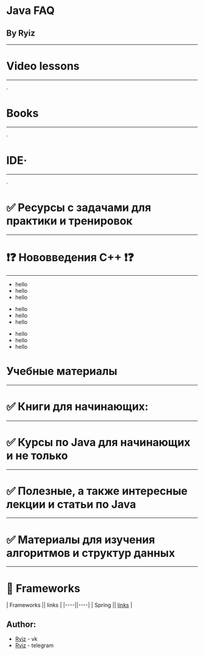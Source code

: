 # Java FAQ
## By Ryiz


____________________________________________________________________________________________________
# Video lessons 
____________________________________________________________________________________________________
· 



# Books 
____________________________________________________________________________________________________
· 



# IDE·
____________________________________________________________________________________________________
· 

# ✅ Ресурсы с задачами для практики и тренировок
____________________________________________________________________________________________________



# ❗❓ Нововведения С++ ❗❓
____________________________________________________________________________________________________
- hello
- hello
- hello

+ hello
+ hello
+ hello

* hello
* hello
* hello

# Учебные материалы
____________________________________________________________________________________________________






# ✅ Книги для начинающих:
____________________________________________________________________________________________________





# ✅ Курсы по Java для начинающих и не только
____________________________________________________________________________________________________


# ✅ Полезные, а также интересные лекции и статьи по Java
____________________________________________________________________________________________________


# ✅ Материалы для изучения алгоритмов и структур данных
____________________________________________________________________________________________________

# 🔱 Frameworks
| Frameworks || links |
|----||----|
| Spring || [links](https://spring.io/) |
## Author:
- [Ryiz](https://vk.com/id663081948) - vk
- [Ryiz](https://t.me/RyizJVAml) - telegram
